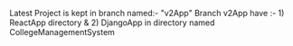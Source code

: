Latest Project is kept in branch named:- "v2App"
Branch v2App have :-
          1) ReactApp directory &
          2) DjangoApp in directory named CollegeManagementSystem
